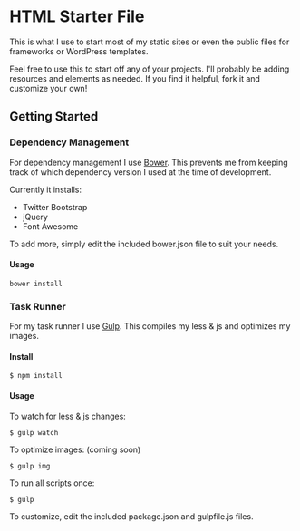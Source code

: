 # HTML Starter File

This is what I use to start most of my static sites or even the public files for
frameworks or WordPress templates.

Feel free to use this to start off any of your projects. I'll probably be adding
resources and elements as needed. If you find it helpful, fork it and customize
your own!

## Getting Started


### Dependency Management

For dependency management I use [Bower]('http://bower.io'). This prevents me from
keeping track of which dependency version I used at the time of development.

Currently it installs:
- Twitter Bootstrap
- jQuery
- Font Awesome

To add more, simply edit the included bower.json file to suit your needs.

#### Usage

````
bower install
````

### Task Runner

For my task runner I use [Gulp]('http://gulpjs.com'). This compiles my less & js
and optimizes my images.

#### Install
````
$ npm install
````

#### Usage

To watch for less & js changes:
````
$ gulp watch
````

To optimize images: (coming soon)
````
$ gulp img
````

To run all scripts once:
````
$ gulp
````

To customize, edit the included package.json and gulpfile.js files.
